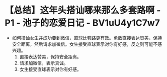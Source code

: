 # 【总结】这年头搭讪哪来那么多套路啊 - P1 - 池子的恋爱日记 - BV1uU4y1C7w7

-   如何搭讪女生并成功要到微信，直球比套路更有效。勇敢直接表达赞美，保持安全距离，然后请求加微信。女生接受直球表示对你有好感，反之则可能不感兴趣。
    1.  直接表达赞美，保持安全距离。
    2.  请求加微信，表示真诚。
    3.  女生接受直球表示对你有好感。